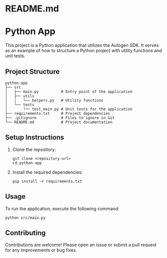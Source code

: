 # README.md

# Python App

This project is a Python application that utilizes the Autogen SDK. It serves as an example of how to structure a Python project with utility functions and unit tests.

## Project Structure

```
python-app
├── src
│   ├── main.py          # Entry point of the application
│   ├── utils
│   │   └── helpers.py   # Utility functions
│   └── tests
│       └── test_main.py # Unit tests for the application
├── requirements.txt     # Project dependencies
├── .gitignore           # Files to ignore in Git
└── README.md            # Project documentation
```

## Setup Instructions

1. Clone the repository:
   ```
   git clone <repository-url>
   cd python-app
   ```

2. Install the required dependencies:
   ```
   pip install -r requirements.txt
   ```

## Usage

To run the application, execute the following command:
```
python src/main.py
```

## Contributing

Contributions are welcome! Please open an issue or submit a pull request for any improvements or bug fixes.